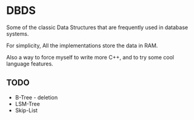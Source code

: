 # DBDS

Some of the classic Data Structures that are frequently used in database systems.

For simplicity, All the implementations store the data in RAM.

Also a way to force myself to write more C++, and to try some cool language features.

## TODO

- B-Tree - deletion
- LSM-Tree
- Skip-List

